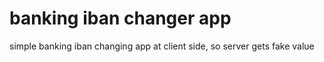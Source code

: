 # banking iban changer app
simple banking iban changing app at client side, so server gets fake value

